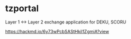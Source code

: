 # tzportal
Layer 1 &lt;-> Layer 2 exchange application for DEKU, SCORU


https://hackmd.io/6y73wPcbSAStHkil1ZgmiA?view